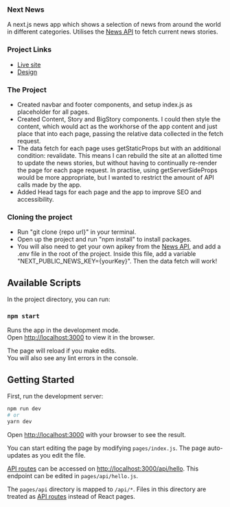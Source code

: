### Next News

A next.js news app which shows a selection of news from around the world in different categories. Utilises the [News API](https://newsapi.org/) to fetch current news stories.

### Project Links

- [Live site](https://next-news-chi.vercel.app/)
- [Design](https://www.figma.com/file/q7KAfbdnGEvaW38EkTdUfg/Next-News?node-id=0%3A1)

### The Project

- Created navbar and footer components, and setup index.js as placeholder for all pages.
- Created Content, Story and BigStory components. I could then style the content, which would act as the workhorse of the app content and just place that into each page, passing the relative data collected in the fetch request.
- The data fetch for each page uses getStaticProps but with an additional condition: revalidate. This means I can rebuild the site at an allotted time to update the news stories, but without having to continually re-render the page for each page request. In practise, using getServerSideProps would be more appropriate, but I wanted to restrict the amount of API calls made by the app.
- Added Head tags for each page and the app to improve SEO and accessibility.

### Cloning the project

- Run "git clone {repo url}" in your terminal.
- Open up the project and run "npm install" to install packages.
- You will also need to get your own apikey from the [News API](https://newsapi.org/), and add a .env file in the root of the project. Inside this file, add a variable "NEXT_PUBLIC_NEWS_KEY={yourKey}". Then the data fetch will work!

## Available Scripts

In the project directory, you can run:

### `npm start`

Runs the app in the development mode.\
Open [http://localhost:3000](http://localhost:3000) to view it in the browser.

The page will reload if you make edits.\
You will also see any lint errors in the console.

## Getting Started

First, run the development server:

```bash
npm run dev
# or
yarn dev
```

Open [http://localhost:3000](http://localhost:3000) with your browser to see the result.

You can start editing the page by modifying `pages/index.js`. The page auto-updates as you edit the file.

[API routes](https://nextjs.org/docs/api-routes/introduction) can be accessed on [http://localhost:3000/api/hello](http://localhost:3000/api/hello). This endpoint can be edited in `pages/api/hello.js`.

The `pages/api` directory is mapped to `/api/*`. Files in this directory are treated as [API routes](https://nextjs.org/docs/api-routes/introduction) instead of React pages.
